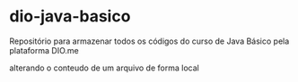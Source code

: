 # dio-java-basico
Repositório para armazenar todos os códigos do curso de Java Básico pela plataforma DIO.me

alterando o conteudo de um arquivo de forma local